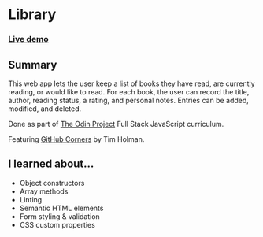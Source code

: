 # Library

### [Live demo](https://s-hens.github.io/library/)

## Summary

This web app lets the user keep a list of books they have read, are currently reading, or would like to read. For each book, the user can record the title, author, reading status, a rating, and personal notes. Entries can be added, modified, and deleted.

Done as part of [The Odin Project](https://www.theodinproject.com/) Full Stack JavaScript curriculum.

Featuring [GitHub Corners](https://github.com/tholman/github-corners/) by Tim Holman.

## I learned about...

- Object constructors
- Array methods
- Linting
- Semantic HTML elements
- Form styling & validation
- CSS custom properties
